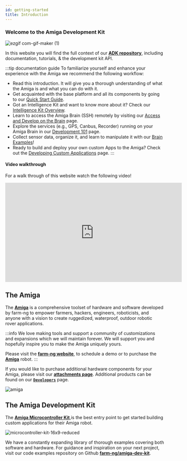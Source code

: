 ```yaml
---
id: getting-started
title: Introduction
---
```


### Welcome to the Amiga Development Kit

![ezgif com-gif-maker (1)](https://github.com/farm-ng/amiga-dev-kit/assets/64480560/18dbebd2-98a1-4c5b-b6b4-2c73093fb7df)

In this website you will find the full context of our
[**ADK repository**](https://github.com/farm-ng/amiga-dev-kit),
including documentation, tutorials, & the development kit API.

:::tip documentation guide
To familiarize yourself and enhance your experience with the Amiga we recommend the following workflow:

- Read this introduction.
It will give you a thorough understanding of what the Amiga is and what you can do with it.
- Get acquainted with the base platform and all its components by going to our [Quick Start Guide](https://amiga.farm-ng.com/docs/amiga_quick_start/amiga-quick-start).
- Got an Intelligence Kit and want to know more about it?
Check our [Intelligence Kit Overview](https://amiga.farm-ng.com/docs/intelligence-kit/overview-intel).
- Learn to access the Amiga Brain (SSH) remotely by visiting our
[Access and Develop on the Brain](https://amiga.farm-ng.com/docs/ssh/) page.
- Explore the services (e.g., GPS, Canbus, Recorder) running on your Amiga Brain in our
[Development 101](https://amiga.farm-ng.com/docs/concepts/system_overview/) page.
- Collect sensor data, organize it, and learn to manipulate it with our
[Brain Examples](https://amiga.farm-ng.com/docs/examples/examples-index)!
- Ready to build and deploy your own custom Apps to the Amiga? Check out the
[Developing Custom Applications](https://amiga.farm-ng.com/docs/brain/brain-apps)
page.
:::

#### Video walkthrough

For a walk through of this website watch the following video!

<iframe width="560" height="315"
src="https://www.youtube.com/embed/E-KLkQRhuyU?list=PLWQmpzk0y9NDXFKSwvCjYtRL8QNWfK4ND"
title="SDK Tutorial v1" frameborder="0"
allow="accelerometer; autoplay; clipboard-write; encrypted-media; gyroscope; picture-in-picture; web-share"
allowfullscreen>
</iframe>

## The Amiga

The [**Amiga**](https://farm-ng.com/products/la-maquina-amiga) is
a comprehensive toolset of hardware and software developed by farm-ng
to empower farmers, hackers, engineers, roboticists,
and anyone with a vision to create ruggedized, waterproof,
outdoor robotic rover
applications.

:::info
We love making tools and support a community of customizations and expansions
which we will maintain forever.
We will support you and hopefully inspire you to make the Amiga uniquely yours.

Please visit the [**farm-ng website**](<https://farm-ng.com/>),
to schedule a demo or to purchase the [**Amiga**](<https://farm-ng.com/products/la-maquina-amiga>) robot.
:::

If you would like to purchase additional hardware components for your Amiga, please visit our
[**attachments page**](https://farm-ng.com/collections/amiga-attachments).
Additional products can be found on our [**`Developers`**](https://farm-ng.com/collections/for-developers) page.

![amiga](https://user-images.githubusercontent.com/53625197/187559379-b7b8fcf3-5fe7-4e14-aa47-fa0022f3801b.JPG)

## The Amiga Development Kit

The [**Amiga Microcontroller Kit**](https://farm-ng.com/products/microcontroller-kit),is the best entry point
to get started building custom applications for their Amiga robot.

![microcontroller-kit-16x9-reduced](https://user-images.githubusercontent.com/53625197/187550507-c52d2666-846c-47d5-a4c2-8685d184c3a6.jpg)

We have a constantly expanding library of thorough examples
covering both software and hardware. For guidance and inspiration on your next project, visit our code examples repository on Github
[**farm-ng/amiga-dev-kit**](https://github.com/farm-ng/amiga-dev-kit).

<!-- ## What is the Amiga?
(Components Overview)

## How the Amiga Works
(Communication Overview)

## Why CANBus?

## What do I need to start sending commands to the Amiga? -->
